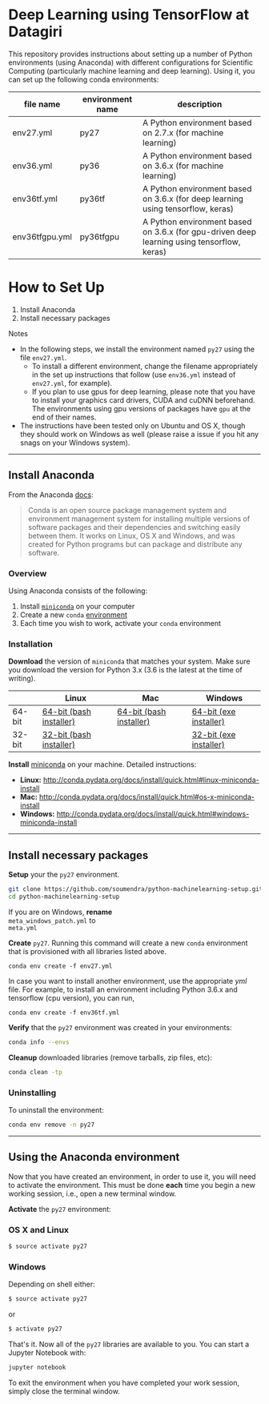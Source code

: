 # Deep Learning using TensorFlow at Datagiri

This repository provides instructions about setting up a number of Python environments (using Anaconda) with different configurations for Scientific Computing (particularly machine learning and deep learning). Using it, you can set up the following conda environments:

| file name | environment name | description |
|-----------|------------------|-------------|
| env27.yml |   py27           | A Python environment based on 2.7.x (for machine learning) |
| env36.yml |   py36           | A Python environment based on 3.6.x (for machine learning) |
| env36tf.yml | py36tf         | A Python environment based on 3.6.x (for deep learning using tensorflow, keras) |
| env36tfgpu.yml | py36tfgpu   | A Python environment based on 3.6.x (for gpu-driven deep learning using tensorflow, keras) |

# How to Set Up

1. Install Anaconda
2. Install necessary packages

Notes
* In the following steps, we install the environment named `py27` using the file `env27.yml`.
    - To install a different environment, change the filename appropriately in the set up instructions that follow (use `env36.yml` instead of `env27.yml`, for example).
    - If you plan to use gpus for deep learning, please note that you have to install your graphics card drivers, CUDA and cuDNN beforehand. The environments using gpu versions of packages have `gpu` at the end of their names.
* The instructions have been tested only on Ubuntu and OS X, though they should work on Windows as well (please raise a issue if you hit any snags on your Windows system).

---

## Install Anaconda

From the Anaconda [docs](http://conda.pydata.org/docs):

> Conda is an open source package management system and environment management system
for installing multiple versions of software packages and their dependencies and
switching easily between them. It works on Linux, OS X and Windows, and was created
for Python programs but can package and distribute any software.

### Overview

Using Anaconda consists of the following:

1. Install [`miniconda`](http://conda.pydata.org/miniconda.html) on your computer
2. Create a new `conda` [environment](http://conda.pydata.org/docs/using/envs.html)
3. Each time you wish to work, activate your `conda` environment


### Installation

**Download** the version of `miniconda` that matches your system. Make sure you download the version for Python 3.x (3.6 is the latest at the time of writing).

|        | Linux | Mac | Windows |
|--------|-------|-----|---------|
| 64-bit | [64-bit (bash installer)][lin64] | [64-bit (bash installer)][mac64] | [64-bit (exe installer)][win64]
| 32-bit | [32-bit (bash installer)][lin32] |  | [32-bit (exe installer)][win32]

[win64]: https://repo.continuum.io/miniconda/Miniconda3-latest-Windows-x86_64.exe
[win32]: https://repo.continuum.io/miniconda/Miniconda3-latest-Windows-x86.exe
[mac64]: https://repo.continuum.io/miniconda/Miniconda3-latest-MacOSX-x86_64.sh
[lin64]: https://repo.continuum.io/miniconda/Miniconda3-latest-Linux-x86_64.sh
[lin32]: https://repo.continuum.io/miniconda/Miniconda3-latest-Linux-x86.sh

**Install** [miniconda](http://conda.pydata.org/miniconda.html) on your machine. Detailed instructions:

- **Linux:** http://conda.pydata.org/docs/install/quick.html#linux-miniconda-install
- **Mac:** http://conda.pydata.org/docs/install/quick.html#os-x-miniconda-install
- **Windows:** http://conda.pydata.org/docs/install/quick.html#windows-miniconda-install


---

## Install necessary packages

**Setup** your the `py27` environment.

```sh
git clone https://github.com/soumendra/python-machinelearning-setup.git
cd python-machinelearning-setup
```

If you are on Windows, **rename**   
`meta_windows_patch.yml` to   
`meta.yml`

**Create** `py27`.  Running this command will create a new `conda` environment that is provisioned with all libraries listed above.
```
conda env create -f env27.yml
```

In case you want to install another environment, use the appropriate *yml* file. For example, to install an environment including Python 3.6.x and tensorflow (cpu version), you can run,
```
conda env create -f env36tf.yml
```


**Verify** that the `py27` environment was created in your environments:

```sh
conda info --envs
```

**Cleanup** downloaded libraries (remove tarballs, zip files, etc):

```sh
conda clean -tp
```

### Uninstalling

To uninstall the environment:

```sh
conda env remove -n py27
```

---


## Using the Anaconda environment

Now that you have created an environment, in order to use it, you will need to activate the environment. This must be done **each** time you begin a new working session, i.e., open a new terminal window.

**Activate** the `py27` environment:

### OS X and Linux
```sh
$ source activate py27
```

### Windows
Depending on shell either:
```sh
$ source activate py27
```

or

```sh
$ activate py27
```

That's it. Now all of the `py27` libraries are available to you. You can start a Jupyter Notebook with:

```sh
jupyter notebook
```

To exit the environment when you have completed your work session, simply close the terminal window.

